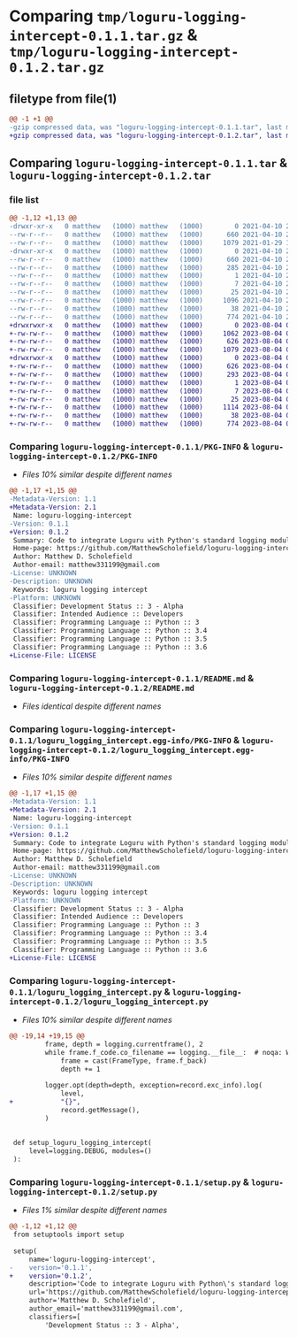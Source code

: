 # Comparing `tmp/loguru-logging-intercept-0.1.1.tar.gz` & `tmp/loguru-logging-intercept-0.1.2.tar.gz`

## filetype from file(1)

```diff
@@ -1 +1 @@
-gzip compressed data, was "loguru-logging-intercept-0.1.1.tar", last modified: Sat Apr 10 21:55:33 2021, max compression
+gzip compressed data, was "loguru-logging-intercept-0.1.2.tar", last modified: Fri Aug  4 04:25:30 2023, max compression
```

## Comparing `loguru-logging-intercept-0.1.1.tar` & `loguru-logging-intercept-0.1.2.tar`

### file list

```diff
@@ -1,12 +1,13 @@
-drwxr-xr-x   0 matthew   (1000) matthew   (1000)        0 2021-04-10 21:55:33.593371 loguru-logging-intercept-0.1.1/
--rw-r--r--   0 matthew   (1000) matthew   (1000)      660 2021-04-10 21:55:33.593371 loguru-logging-intercept-0.1.1/PKG-INFO
--rw-r--r--   0 matthew   (1000) matthew   (1000)     1079 2021-01-29 16:01:01.000000 loguru-logging-intercept-0.1.1/README.md
-drwxr-xr-x   0 matthew   (1000) matthew   (1000)        0 2021-04-10 21:55:33.593371 loguru-logging-intercept-0.1.1/loguru_logging_intercept.egg-info/
--rw-r--r--   0 matthew   (1000) matthew   (1000)      660 2021-04-10 21:55:33.000000 loguru-logging-intercept-0.1.1/loguru_logging_intercept.egg-info/PKG-INFO
--rw-r--r--   0 matthew   (1000) matthew   (1000)      285 2021-04-10 21:55:33.000000 loguru-logging-intercept-0.1.1/loguru_logging_intercept.egg-info/SOURCES.txt
--rw-r--r--   0 matthew   (1000) matthew   (1000)        1 2021-04-10 21:55:33.000000 loguru-logging-intercept-0.1.1/loguru_logging_intercept.egg-info/dependency_links.txt
--rw-r--r--   0 matthew   (1000) matthew   (1000)        7 2021-04-10 21:55:33.000000 loguru-logging-intercept-0.1.1/loguru_logging_intercept.egg-info/requires.txt
--rw-r--r--   0 matthew   (1000) matthew   (1000)       25 2021-04-10 21:55:33.000000 loguru-logging-intercept-0.1.1/loguru_logging_intercept.egg-info/top_level.txt
--rw-r--r--   0 matthew   (1000) matthew   (1000)     1096 2021-04-10 21:54:54.000000 loguru-logging-intercept-0.1.1/loguru_logging_intercept.py
--rw-r--r--   0 matthew   (1000) matthew   (1000)       38 2021-04-10 21:55:33.593371 loguru-logging-intercept-0.1.1/setup.cfg
--rw-r--r--   0 matthew   (1000) matthew   (1000)      774 2021-04-10 21:55:03.000000 loguru-logging-intercept-0.1.1/setup.py
+drwxrwxr-x   0 matthew   (1000) matthew   (1000)        0 2023-08-04 04:25:30.236888 loguru-logging-intercept-0.1.2/
+-rw-rw-r--   0 matthew   (1000) matthew   (1000)     1062 2023-08-04 04:23:26.000000 loguru-logging-intercept-0.1.2/LICENSE
+-rw-rw-r--   0 matthew   (1000) matthew   (1000)      626 2023-08-04 04:25:30.236888 loguru-logging-intercept-0.1.2/PKG-INFO
+-rw-rw-r--   0 matthew   (1000) matthew   (1000)     1079 2023-08-04 04:23:26.000000 loguru-logging-intercept-0.1.2/README.md
+drwxrwxr-x   0 matthew   (1000) matthew   (1000)        0 2023-08-04 04:25:30.236888 loguru-logging-intercept-0.1.2/loguru_logging_intercept.egg-info/
+-rw-rw-r--   0 matthew   (1000) matthew   (1000)      626 2023-08-04 04:25:30.000000 loguru-logging-intercept-0.1.2/loguru_logging_intercept.egg-info/PKG-INFO
+-rw-rw-r--   0 matthew   (1000) matthew   (1000)      293 2023-08-04 04:25:30.000000 loguru-logging-intercept-0.1.2/loguru_logging_intercept.egg-info/SOURCES.txt
+-rw-rw-r--   0 matthew   (1000) matthew   (1000)        1 2023-08-04 04:25:30.000000 loguru-logging-intercept-0.1.2/loguru_logging_intercept.egg-info/dependency_links.txt
+-rw-rw-r--   0 matthew   (1000) matthew   (1000)        7 2023-08-04 04:25:30.000000 loguru-logging-intercept-0.1.2/loguru_logging_intercept.egg-info/requires.txt
+-rw-rw-r--   0 matthew   (1000) matthew   (1000)       25 2023-08-04 04:25:30.000000 loguru-logging-intercept-0.1.2/loguru_logging_intercept.egg-info/top_level.txt
+-rw-rw-r--   0 matthew   (1000) matthew   (1000)     1114 2023-08-04 04:23:48.000000 loguru-logging-intercept-0.1.2/loguru_logging_intercept.py
+-rw-rw-r--   0 matthew   (1000) matthew   (1000)       38 2023-08-04 04:25:30.236888 loguru-logging-intercept-0.1.2/setup.cfg
+-rw-rw-r--   0 matthew   (1000) matthew   (1000)      774 2023-08-04 04:24:03.000000 loguru-logging-intercept-0.1.2/setup.py
```

### Comparing `loguru-logging-intercept-0.1.1/PKG-INFO` & `loguru-logging-intercept-0.1.2/PKG-INFO`

 * *Files 10% similar despite different names*

```diff
@@ -1,17 +1,15 @@
-Metadata-Version: 1.1
+Metadata-Version: 2.1
 Name: loguru-logging-intercept
-Version: 0.1.1
+Version: 0.1.2
 Summary: Code to integrate Loguru with Python's standard logging module
 Home-page: https://github.com/MatthewScholefield/loguru-logging-intercept
 Author: Matthew D. Scholefield
 Author-email: matthew331199@gmail.com
-License: UNKNOWN
-Description: UNKNOWN
 Keywords: loguru logging intercept
-Platform: UNKNOWN
 Classifier: Development Status :: 3 - Alpha
 Classifier: Intended Audience :: Developers
 Classifier: Programming Language :: Python :: 3
 Classifier: Programming Language :: Python :: 3.4
 Classifier: Programming Language :: Python :: 3.5
 Classifier: Programming Language :: Python :: 3.6
+License-File: LICENSE
```

### Comparing `loguru-logging-intercept-0.1.1/README.md` & `loguru-logging-intercept-0.1.2/README.md`

 * *Files identical despite different names*

### Comparing `loguru-logging-intercept-0.1.1/loguru_logging_intercept.egg-info/PKG-INFO` & `loguru-logging-intercept-0.1.2/loguru_logging_intercept.egg-info/PKG-INFO`

 * *Files 10% similar despite different names*

```diff
@@ -1,17 +1,15 @@
-Metadata-Version: 1.1
+Metadata-Version: 2.1
 Name: loguru-logging-intercept
-Version: 0.1.1
+Version: 0.1.2
 Summary: Code to integrate Loguru with Python's standard logging module
 Home-page: https://github.com/MatthewScholefield/loguru-logging-intercept
 Author: Matthew D. Scholefield
 Author-email: matthew331199@gmail.com
-License: UNKNOWN
-Description: UNKNOWN
 Keywords: loguru logging intercept
-Platform: UNKNOWN
 Classifier: Development Status :: 3 - Alpha
 Classifier: Intended Audience :: Developers
 Classifier: Programming Language :: Python :: 3
 Classifier: Programming Language :: Python :: 3.4
 Classifier: Programming Language :: Python :: 3.5
 Classifier: Programming Language :: Python :: 3.6
+License-File: LICENSE
```

### Comparing `loguru-logging-intercept-0.1.1/loguru_logging_intercept.py` & `loguru-logging-intercept-0.1.2/loguru_logging_intercept.py`

 * *Files 10% similar despite different names*

```diff
@@ -19,14 +19,15 @@
         frame, depth = logging.currentframe(), 2
         while frame.f_code.co_filename == logging.__file__:  # noqa: WPS609
             frame = cast(FrameType, frame.f_back)
             depth += 1
 
         logger.opt(depth=depth, exception=record.exc_info).log(
             level,
+            "{}",
             record.getMessage(),
         )
 
 
 def setup_loguru_logging_intercept(
     level=logging.DEBUG, modules=()
 ):
```

### Comparing `loguru-logging-intercept-0.1.1/setup.py` & `loguru-logging-intercept-0.1.2/setup.py`

 * *Files 1% similar despite different names*

```diff
@@ -1,12 +1,12 @@
 from setuptools import setup
 
 setup(
     name='loguru-logging-intercept',
-    version='0.1.1',
+    version='0.1.2',
     description='Code to integrate Loguru with Python\'s standard logging module',
     url='https://github.com/MatthewScholefield/loguru-logging-intercept',
     author='Matthew D. Scholefield',
     author_email='matthew331199@gmail.com',
     classifiers=[
         'Development Status :: 3 - Alpha',
```

